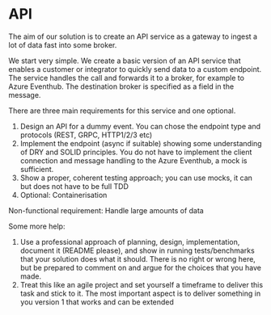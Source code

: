 # API

The aim of our solution is to create an API service as a gateway to ingest a lot of data fast into some broker.

We start very simple. We create a basic version of an API service that enables a customer or integrator to quickly send data to a custom endpoint. The service handles the call and forwards it to a broker, for example to Azure Eventhub. The destination broker is specified as a field in the message. 

There are three main requirements for this service and one optional.

1. Design an API for a dummy event. You can chose the endpoint type and protocols (REST, GRPC, HTTP1/2/3 etc)
2. Implement the endpoint (async if suitable) showing some understanding of DRY and SOLID principles. You do not have to implement the client connection and message handling to the Azure Eventhub, a mock is sufficient.
3. Show a proper, coherent testing approach; you can use mocks, it can but does not have to be full TDD
4. Optional: Containerisation

Non-functional requirement: Handle large amounts of data

Some more help:

1. Use a professional approach of planning, design, implementation, document it (README please), and show in running tests/benchmarks that your solution does what it should. There is no right or wrong here, but be prepared to comment on and argue for the choices that you have made.
2. Treat this like an agile project and set yourself a timeframe to deliver this task and stick to it. The most important aspect is to deliver something in you version 1 that works and can be extended
